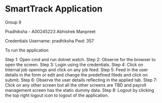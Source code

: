 # SmartTrack Application

Group 9

Pradhiksha - A00245223
Abhishek
Manpreet

Credentials
Username: pradhiksha
Pwd: 357

To run the application

Step 1: Open cmd and run dotnet watch.
Step 2: Observe for the browser to open the screen.
Step 3: Login using the credentials.
Step 4: Click on Internal job openings and click on any job feed.
Step 5: Feed in the user details in the form or edit and change the predefined fileds and click on submit.
Step 6: Observe the user details reflecting in the applied tab.
Step 7: Click on any other screen but all the other screens are TBD and payroll management screen has the static dummy data.
Step 8: Logout by clicking the top right logout icon to logout of the application.
